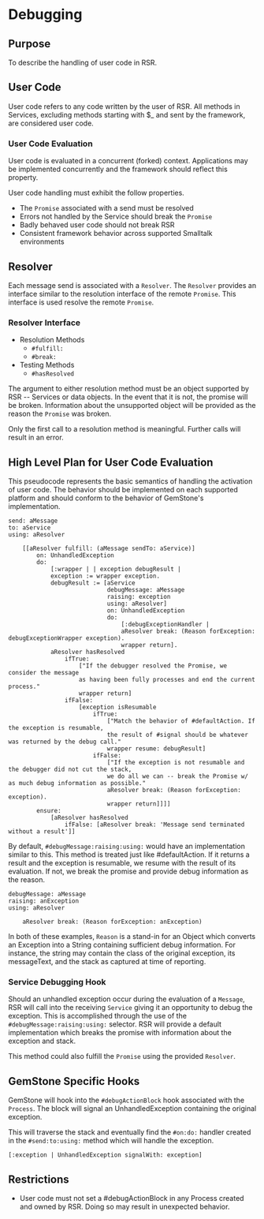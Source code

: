 # Debugging

## Purpose

To describe the handling of user code in RSR.

## User Code

User code refers to any code written by the user of RSR. All methods in Services, excluding methods starting with $_ and sent by the framework, are considered user code.

### User Code Evaluation

User code is evaluated in a concurrent (forked) context. Applications may be implemented concurrently and the framework should reflect this property.

User code handling must exhibit the follow properties.

- The `Promise` associated with a send must be resolved
- Errors not handled by the Service should break the `Promise`
- Badly behaved user code should not break RSR
- Consistent framework behavior across supported Smalltalk environments

## Resolver

Each message send is associated with a `Resolver`. The `Resolver` provides an interface similar to the resolution interface of the remote `Promise`. This interface is used resolve the remote `Promise`. 

### Resolver Interface

- Resolution Methods
    - `#fulfill:`
    - `#break:`
- Testing Methods
    - `#hasResolved`

The argument to either resolution method must be an object supported by RSR -- Services or data objects. In the event that it is not, the promise will be broken. Information about the unsupported object will be provided as the reason the `Promise` was broken.

Only the first call to a resolution method is meaningful. Further calls will result in an error.

## High Level Plan for User Code Evaluation

This pseudocode represents the basic semantics of handling the activation of user code. The behavior should be implemented on each supported platform and should conform to the behavior of GemStone's implementation.

```smalltalk
send: aMessage
to: aService
using: aResolver

    [[aResolver fulfill: (aMessage sendTo: aService)]
        on: UnhandledException
        do:
            [:wrapper | | exception debugResult |
            exception := wrapper exception.
            debugResult := [aService
                            debugMessage: aMessage
                            raising: exception
                            using: aResolver]
                            on: UnhandledException
                            do:
                                [:debugExceptionHandler |
                                aResolver break: (Reason forException: debugExceptionWrapper exception).
                                wrapper return].
            aResolver hasResolved
                ifTrue:
                    ["If the debugger resolved the Promise, we consider the message
                    as having been fully processes and end the current process."
                    wrapper return]
                ifFalse:
                    [exception isResumable
                        ifTrue:
                            ["Match the behavior of #defaultAction. If the exception is resumable,
                            the result of #signal should be whatever was returned by the debug call."
                            wrapper resume: debugResult]
                        ifFalse:
                            ["If the exception is not resumable and the debugger did not cut the stack,
                            we do all we can -- break the Promise w/ as much debug information as possible."
                            aResolver break: (Reason forException: exception).
                            wrapper return]]]]
        ensure:
            [aResolver hasResolved
                ifFalse: [aResolver break: 'Message send terminated without a result']]
```

By default, `#debugMessage:raising:using:` would have an implementation similar to this. This method is treated just like #defaultAction. If it returns a result and the exception is resumable, we resume with the result of its evaluation. If not, we break the promise and provide debug information as the reason.

```smalltalk
debugMessage: aMessage
raising: anException
using: aResolver

    aResolver break: (Reason forException: anException)
```

In both of these examples, `Reason` is a stand-in for an Object which converts an Exception into a String containing sufficient debug information. For instance, the string may contain the class of the original exception, its messageText, and the stack as captured at time of reporting.

### Service Debugging Hook

Should an unhandled exception occur during the evaluation of a `Message`, RSR will call into the receiving `Service` giving it an opportunity to debug the exception. This is accomplished through the use of the `#debugMessage:raising:using:` selector. RSR will provide a default implementation which breaks the promise with information about the exception and stack.

This method could also fulfill the `Promise` using the provided `Resolver`.

## GemStone Specific Hooks

GemStone will hook into the `#debugActionBlock` hook associated with the `Process`. The block will signal an UnhandledException containing the original exception.

This will traverse the stack and eventually find the `#on:do:` handler created in the `#send:to:using:` method which will handle the exception.

```smalltalk
[:exception | UnhandledException signalWith: exception]
```

## Restrictions

- User code must not set a #debugActionBlock in any Process created and owned by RSR. Doing so may result in unexpected behavior.
